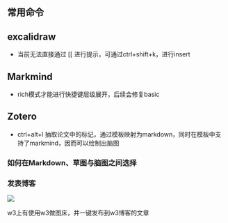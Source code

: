 ## 常用命令

## excalidraw
- 当前无法直接通过 [[ 进行提示，可通过ctrl+shift+k，进行insert

## Markmind
- rich模式才能进行快捷键层级展开，后续会修复basic

## Zotero 
- ctrl+alt+l 抽取论文中的标记，通过模板映射为markdown，同时在模板中支持了markmind，因而可以绘制出脑图


### 如何在Markdown、草图与脑图之间选择

### 发表博客

![](http://image.huawei.com/tiny-lts/v1/images/0662eb5678b78055cd4b6cd9c1f7884a_834x207.png@900-0-90-f.png)


w3上有使用w3做图床，并一键发布到w3博客的文章